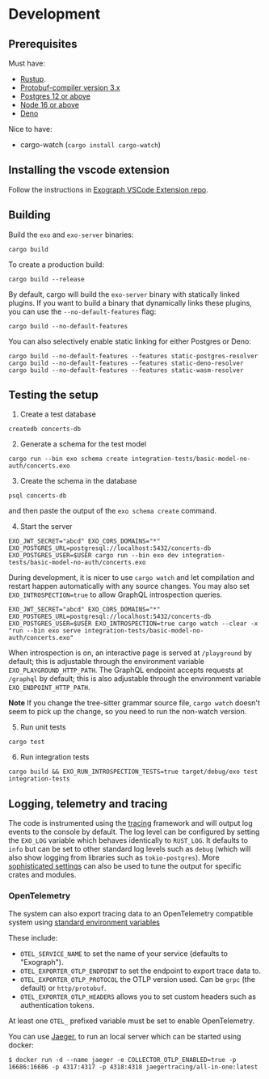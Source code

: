# Development

## Prerequisites

Must have:

- [Rustup](https://rustup.rs/).
- [Protobuf-compiler version 3.x](https://grpc.io/docs/protoc-installation/)
- [Postgres 12 or above](https://www.postgresql.org/)
- [Node 16 or above](https://nodejs.org/en)
- [Deno](https://deno.land/)

Nice to have:

- cargo-watch (`cargo install cargo-watch`)

## Installing the vscode extension

Follow the instructions in [Exograph VSCode Extension repo](https://github.com/exograph/vscode-extension).

## Building

Build the `exo` and `exo-server` binaries:

```
cargo build
```

To create a production build:

```
cargo build --release
```

By default, cargo will build the `exo-server` binary with statically linked plugins. If you want to build a binary that dynamically links these plugins, you can use the `--no-default-features` flag:

```
cargo build --no-default-features
```

You can also selectively enable static linking for either Postgres or Deno:

```
cargo build --no-default-features --features static-postgres-resolver
cargo build --no-default-features --features static-deno-resolver
cargo build --no-default-features --features static-wasm-resolver
```

## Testing the setup

1. Create a test database

```
createdb concerts-db
```

2. Generate a schema for the test model

```
cargo run --bin exo schema create integration-tests/basic-model-no-auth/concerts.exo
```

3. Create the schema in the database

```
psql concerts-db
```

and then paste the output of the `exo schema create` command.

4. Start the server

```
EXO_JWT_SECRET="abcd" EXO_CORS_DOMAINS="*" EXO_POSTGRES_URL=postgresql://localhost:5432/concerts-db EXO_POSTGRES_USER=$USER cargo run --bin exo dev integration-tests/basic-model-no-auth/concerts.exo
```

During development, it is nicer to use `cargo watch` and let compilation and restart happen automatically with any source changes. You may also set `EXO_INTROSPECTION=true` to allow GraphQL introspection queries.

```
EXO_JWT_SECRET="abcd" EXO_CORS_DOMAINS="*" EXO_POSTGRES_URL=postgresql://localhost:5432/concerts-db EXO_POSTGRES_USER=$USER EXO_INTROSPECTION=true cargo watch --clear -x "run --bin exo serve integration-tests/basic-model-no-auth/concerts.exo"
```

When introspection is on, an interactive page is served at `/playground` by default; this is adjustable through the environment variable `EXO_PLAYGROUND_HTTP_PATH`. The GraphQL endpoint accepts requests at `/graphql` by default; this is also adjustable through the environment variable `EXO_ENDPOINT_HTTP_PATH`.

**Note**
If you change the tree-sitter grammar source file, `cargo watch` doesn't seem to pick up the change, so you need to run the non-watch version.

5. Run unit tests

```
cargo test
```

6. Run integration tests

```
cargo build && EXO_RUN_INTROSPECTION_TESTS=true target/debug/exo test integration-tests
```

## Logging, telemetry and tracing

The code is instrumented using the [tracing](https://crates.io/crates/tracing) framework and will output log events to the console by default. The log level can be configured by setting the `EXO_LOG` variable which behaves identically to `RUST_LOG`. It defaults to `info` but can be set to other standard log levels such as `debug` (which will also show logging from libraries such as `tokio-postgres`). More [sophisticated settings](https://docs.rs/tracing-subscriber/latest/tracing_subscriber/struct.EnvFilter.html) can also be used to tune the output for specific crates and modules.

### OpenTelemetry

The system can also export tracing data to an OpenTelemetry compatible system using
[standard environment variables](https://opentelemetry.io/docs/concepts/sdk-configuration/otlp-exporter-configuration/)

These include:

- `OTEL_SERVICE_NAME` to set the name of your service (defaults to "Exograph").
- `OTEL_EXPORTER_OTLP_ENDPOINT` to set the endpoint to export trace data to.
- `OTEL_EXPORTER_OTLP_PROTOCOL` the OTLP version used. Can be `grpc` (the default) or `http/protobuf`.
- `OTEL_EXPORTER_OTLP_HEADERS` allows you to set custom headers such as authentication tokens.

At least one `OTEL_` prefixed variable must be set to enable OpenTelemetry.

You can use [Jaeger](https://www.jaegertracing.io/docs/latest/deployment/#all-in-one), to run an local server which can be started using docker:

```shell
$ docker run -d --name jaeger -e COLLECTOR_OTLP_ENABLED=true -p 16686:16686 -p 4317:4317 -p 4318:4318 jaegertracing/all-in-one:latest
```

